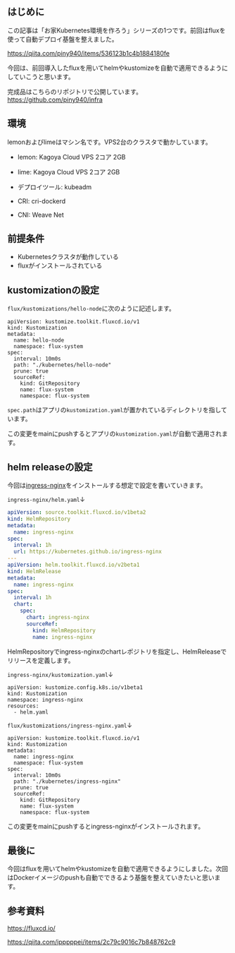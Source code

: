 ## はじめに
この記事は「お家Kubernetes環境を作ろう」シリーズの1つです。前回はfluxを使って自動デプロイ基盤を整えました。

https://qiita.com/piny940/items/536123b1c4b1884180fe

今回は、前回導入したfluxを用いてhelmやkustomizeを自動で適用できるようにしていこうと思います。

完成品はこちらのリポジトリで公開しています。
https://github.com/piny940/infra

## 環境
lemonおよびlimeはマシン名です。VPS2台のクラスタで動かしています。
- lemon: Kagoya Cloud VPS 2コア 2GB
- lime: Kagoya Cloud VPS 2コア 2GB

- デプロイツール: kubeadm
- CRI: cri-dockerd
- CNI: Weave Net

## 前提条件
- Kubernetesクラスタが動作している
- fluxがインストールされている

## kustomizationの設定
`flux/kustomizations/hello-node`に次のように記述します。
```flux/kustomizations/hello-node
apiVersion: kustomize.toolkit.fluxcd.io/v1
kind: Kustomization
metadata:
  name: hello-node
  namespace: flux-system
spec:
  interval: 10m0s
  path: "./kubernetes/hello-node"
  prune: true
  sourceRef:
    kind: GitRepository
    name: flux-system
    namespace: flux-system
```
`spec.path`はアプリの`kustomization.yaml`が置かれているディレクトリを指しています。

この変更をmainにpushするとアプリの`kustomization.yaml`が自動で適用されます。

## helm releaseの設定
今回は[ingress-nginx](https://github.com/kubernetes/ingress-nginx)をインストールする想定で設定を書いていきます。

`ingress-nginx/helm.yaml`↓
```ingress-nginx/helm.yaml
apiVersion: source.toolkit.fluxcd.io/v1beta2
kind: HelmRepository
metadata:
  name: ingress-nginx
spec:
  interval: 1h
  url: https://kubernetes.github.io/ingress-nginx
---
apiVersion: helm.toolkit.fluxcd.io/v2beta1
kind: HelmRelease
metadata:
  name: ingress-nginx
spec:
  interval: 1h
  chart:
    spec:
      chart: ingress-nginx
      sourceRef:
        kind: HelmRepository
        name: ingress-nginx
```
HelmRepositoryでingress-nginxのchartレポジトリを指定し、HelmReleaseでリリースを定義します。

`ingress-nginx/kustomization.yaml`↓
```
apiVersion: kustomize.config.k8s.io/v1beta1
kind: Kustomization
namespace: ingress-nginx
resources:
  - helm.yaml
```

`flux/kustomizations/ingress-nginx.yaml`↓
```
apiVersion: kustomize.toolkit.fluxcd.io/v1
kind: Kustomization
metadata:
  name: ingress-nginx
  namespace: flux-system
spec:
  interval: 10m0s
  path: "./kubernetes/ingress-nginx"
  prune: true
  sourceRef:
    kind: GitRepository
    name: flux-system
    namespace: flux-system
```
この変更をmainにpushするとingress-nginxがインストールされます。

## 最後に
今回はfluxを用いてhelmやkustomizeを自動で適用できるようにしました。次回はDockerイメージのpushも自動でできるよう基盤を整えていきたいと思います。

## 参考資料

https://fluxcd.io/

https://qiita.com/ipppppei/items/2c79c9016c7b848762c9
